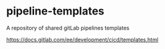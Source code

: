# pipeline-templates
A repository of shared gitLab pipelines templates

https://docs.gitlab.com/ee/development/cicd/templates.html